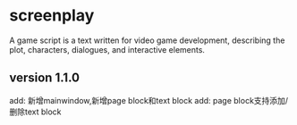 # screenplay
A game script is a text written for video game development, describing the plot, characters, dialogues, and interactive elements.

## version 1.1.0
add: 新增mainwindow,新增page block和text block
add: page block支持添加/删除text block
